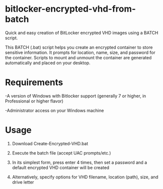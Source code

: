 # bitlocker-encrypted-vhd-from-batch
Quick and easy creation of BitLocker encrypted VHD images using a BATCH script.

This BATCH (.bat) script helps you create an encrypted container to store sensitive information. It prompts for location, name, size, and password for the container. Scripts to mount and unmount the container are generated automatically and placed on your desktop.

# Requirements
-A version of Windows with Bitlocker support (generally 7 or higher, in Professional or higher flavor)

-Administrator access on your Windows machine

# Usage
1. Download Create-Encrypted-VHD.bat

2. Execute the batch file (accept UAC prompts/etc.)

3. In its simplest form, press enter 4 times, then set a password and a default encrypted VHD container will be created

4. Alternatively, specify options for VHD filename, location (path), size, and drive letter
